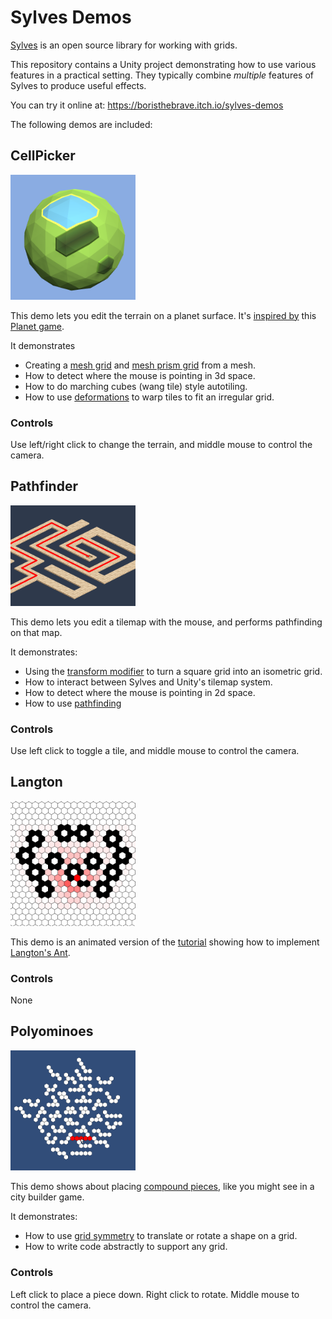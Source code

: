 # Sylves Demos

[Sylves](https://boristhebrave.com/docs/sylves/1/) is an open source library for working with grids.

This repository contains a Unity project demonstrating how to use various features in a practical setting. They typically combine *multiple* features of Sylves to produce useful effects.

You can try it online at: https://boristhebrave.itch.io/sylves-demos

The following demos are included:

## CellPicker

<img src="Assets/Menu/cellpicker.png" width="200"/>

This demo lets you edit the terrain on a planet surface. It's [inspired by](https://www.boristhebrave.com/2022/12/18/how-does-planet-work/) this [Planet game](https://oskarstalberg.com/game/planet/planet.html).

It demonstrates 

* Creating a [mesh grid](https://boristhebrave.com/docs/sylves/1/articles/grids/meshgrid.html) and [mesh prism grid](https://boristhebrave.com/docs/sylves/1/articles/grids/meshprismgrid.html) from a mesh.
* How to detect where the mouse is pointing in 3d space.
* How to do marching cubes (wang tile) style autotiling.
* How to use [deformations](https://boristhebrave.com/docs/sylves/1/articles/concepts/deformation.html) to warp tiles to fit an irregular grid.

### Controls

Use left/right click to change the terrain, and middle mouse to control the camera.

## Pathfinder

<img src="Assets/Menu/pathfinder.png" width="200"/>

This demo lets you edit a tilemap with the mouse, and performs pathfinding on that map.

It demonstrates:

* Using the [transform modifier](https://boristhebrave.com/docs/sylves/1/articles/modifiers/transformmodifier.md) to turn a square grid into an isometric grid.
* How to interact between Sylves and Unity's tilemap system.
* How to detect where the mouse is pointing in 2d space.
* How to use [pathfinding](https://boristhebrave.com/docs/sylves/1/arcticles/concepts/pathfinding.html)

### Controls

Use left click to toggle a tile, and middle mouse to control the camera.

## Langton

<img src="Assets/Menu/langton.png" width="200"/>

This demo is an animated version of the [tutorial](https://boristhebrave.com/docs/sylves/1/tutorials/langton.html) showing how to implement [Langton's Ant](https://en.wikipedia.org/wiki/Langton's_ant).

### Controls

None

## Polyominoes

<img src="Assets/Menu/polyomino.png" width="200"/>

This demo shows about placing [compound pieces](https://en.wikipedia.org/wiki/Polyform), like you might see in a city builder game.

It demonstrates:

* How to use [grid symmetry](https://boristhebrave.com/docs/sylves/1/articles/concepts/grid_symmetry.html) to translate or rotate a shape on a grid.
* How to write code abstractly to support any grid.


### Controls

Left click to place a piece down. Right click to rotate. Middle mouse to control the camera.
